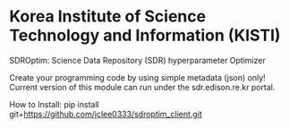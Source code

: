 # Korea Institute of Science Technology and Information (KISTI)
SDROptim: Science Data Repository (SDR) hyperparameter Optimizer

Create your programming code by using simple metadata (json) only!
Current version of this module can run under the sdr.edison.re.kr portal.

How to Install:
pip install git+https://github.com/jclee0333/sdroptim_client.git
